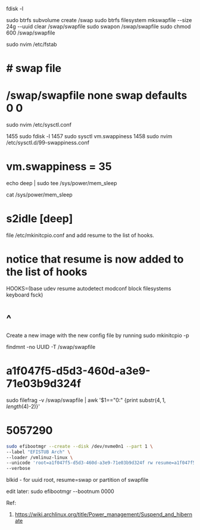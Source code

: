 fdisk -l

sudo btrfs subvolume create /swap
sudo btrfs filesystem mkswapfile --size 24g --uuid clear /swap/swapfile
sudo swapon /swap/swapfile
sudo chmod 600 /swap/swapfile

sudo nvim /etc/fstab

# # swap file

# /swap/swapfile none swap defaults 0 0

sudo nvim /etc/sysctl.conf

1455 sudo fdisk -l
1457 sudo sysctl vm.swappiness
1458 sudo nvim /etc/sysctl.d/99-swappiness.conf

# vm.swappiness = 35

echo deep | sudo tee /sys/power/mem_sleep

cat /sys/power/mem_sleep

# s2idle [deep]

file /etc/mkinitcpio.conf and add resume to the list of hooks.

# notice that resume is now added to the list of hooks

HOOKS=(base udev resume autodetect modconf block filesystems keyboard fsck)

# ^

Create a new image with the new config file by running sudo mkinitcpio -p

findmnt -no UUID -T /swap/swapfile

# a1f047f5-d5d3-460d-a3e9-71e03b9d324f

sudo filefrag -v /swap/swapfile | awk '$1=="0:" {print substr($4, 1, length($4)-2)}'

# 5057290

```bash
sudo efibootmgr --create --disk /dev/nvme0n1 --part 1 \
--label "EFISTUB Arch" \
--loader /vmlinuz-linux \
--unicode 'root=a1f047f5-d5d3-460d-a3e9-71e03b9d324f rw resume=a1f047f5-d5d3-460d-a3e9-71e03b9d324f resume_offset=5057290 initrd=\initramfs-linux.img mem_sleep_default=deep' \
--verbose
```

blkid - for uuid root, resume=swap or partition of swapfile

edit later:
sudo efibootmgr --bootnum 0000

Ref:

1. https://wiki.archlinux.org/title/Power_management/Suspend_and_hibernate

